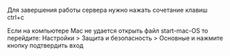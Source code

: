 Для завершения работы сервера нужно нажать сочетание клавиш ctrl+c

Если на компьютере Mac не удается открыть файл start-mac-OS то перейдите: 
	Настройки > Защита и безопасность > Основные и нажмите кнопку подтвердить вход

